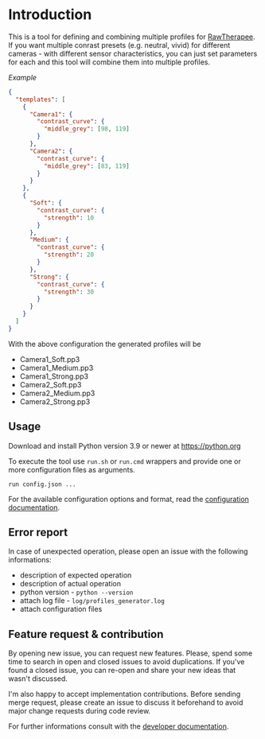 # Introduction

This is a tool for defining and combining multiple profiles for
[RawTherapee](http://rawtherapee.com/).
If you want multiple conrast presets (e.g. neutral, vivid) for different cameras -
with different sensor characteristics, you can just set parameters for each
and this tool will combine them into multiple profiles.

*Example*

```json
{
  "templates": [
    {
      "Camera1": {
        "contrast_curve": {
          "middle_grey": [98, 119]
        }
      },
      "Camera2": {
        "contrast_curve": {
          "middle_grey": [83, 119]
        }
      }
    },
    {
      "Soft": {
        "contrast_curve": {
          "strength": 10
        }
      },
      "Medium": {
        "contrast_curve": {
          "strength": 20
        }
      },
      "Strong": {
        "contrast_curve": {
          "strength": 30
        }
      }
    }
  ]
}
```

With the above configuration the generated profiles will be
* Camera1_Soft.pp3
* Camera1_Medium.pp3
* Camera1_Strong.pp3
* Camera2_Soft.pp3
* Camera2_Medium.pp3
* Camera2_Strong.pp3

## Usage

Download and install Python version 3.9 or newer at https://python.org

To execute the tool use `run.sh` or `run.cmd` wrappers and provide
one or more configuration files as arguments.

```
run config.json ...
```

For the available configuration options and format,
read the [configuration documentation](docs/configuration.md).

## Error report

In case of unexpected operation, please open an issue with the following informations:
* description of expected operation
* description of actual operation
* python version - `python --version`
* attach log file - `log/profiles_generator.log`
* attach configuration files

## Feature request & contribution

By opening new issue, you can request new features.
Please, spend some time to search in open and closed issues to avoid duplications.
If you've found a closed issue, you can re-open and share your new ideas that wasn't
discussed.

I'm also happy to accept implementation contributions.
Before sending merge request, please create an issue to discuss it beforehand to avoid
major change requests during code review.

For further informations consult with the [developer documentation](docs/developer.md).
